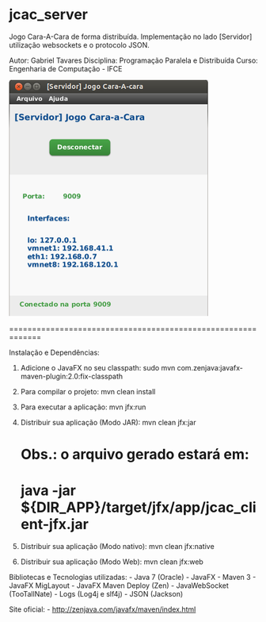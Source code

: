 jcac_server
===========

Jogo Cara-A-Cara de forma distribuída.
Implementação no lado [Servidor] utilização websockets e o protocolo JSON.


Autor: Gabriel Tavares
Disciplina: Programação Paralela e Distribuída
Curso: Engenharia de Computação - IFCE


![ScreenShot](https://github.com/gabrieltavaresmelo/jcac_server/raw/master/gui.png)


=============================================================


Instalação e Dependências:

1) Adicione o JavaFX no seu classpath:
	sudo mvn com.zenjava:javafx-maven-plugin:2.0:fix-classpath

2) Para compilar o projeto:
	mvn clean install
	
3) Para executar a aplicação:
	mvn jfx:run

4) Distribuir sua aplicação (Modo JAR):
	mvn clean jfx:jar
	
	# Obs.: o arquivo gerado estará em:
	# java -jar ${DIR_APP}/target/jfx/app/jcac_client-jfx.jar
	
5) Distribuir sua aplicação (Modo nativo):
	mvn clean jfx:native
	
6) Distribuir sua aplicação (Modo Web):
	mvn clean jfx:web



Bibliotecas e Tecnologias utilizadas:
	- Java 7 (Oracle)
	- JavaFX
	- Maven 3
	- JavaFX MigLayout
	- JavaFX Maven Deploy (Zen)
	- JavaWebSocket (TooTallNate)
	- Logs (Log4j e slf4j)
	- JSON (Jackson)


Site oficial:
	- http://zenjava.com/javafx/maven/index.html 